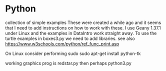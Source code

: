 # Python
collection of simple examples 
These were created a while ago and it seems that I need to add instructions on how to work with these.
I use Geany 1.37.1 under Linux and the examples in DataIntro work straight away. 
To use the turtle examples in boxes3.py we need to add libraries.
see also https://www.w3schools.com/python/ref_func_print.asp

On Linux consider performing 
  sudo  sudo apt-get install python-tk

 working graphics prog is redstar.py
  then perhaps python3.py

